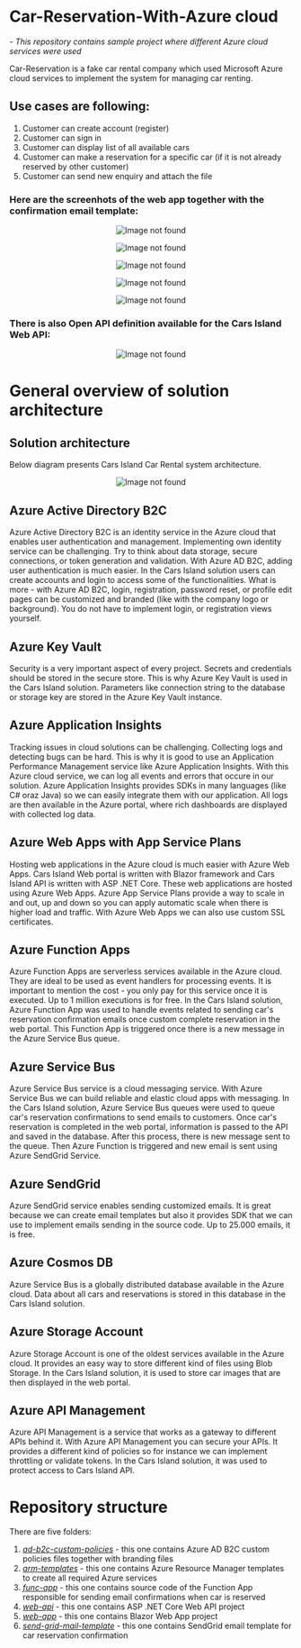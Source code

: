 # Car-Reservation-With-Azure cloud
 
*- This repository contains sample project where different Azure cloud services were used*


Car-Reservation is a fake car rental company which used Microsoft Azure cloud services to implement the system for managing car renting.


## Use cases are following:

1. Customer can create account (register)
2. Customer can sign in
3. Customer can display list of all available cars
4. Customer can make a reservation for a specific car (if it is not already reserved by other customer)
5. Customer can send new enquiry and attach the file

### Here are the screenhots of the web app together with the confirmation email template:

<p align="center">
<img src="Images/CRWA-1.png?raw=true" alt="Image not found"/>
</p>

<p align="center">
<img src="Images/CRWA-2.png?raw=true" alt="Image not found"/>
</p>

<p align="center">
<img src="Images/CRWA-3.png?raw=true" alt="Image not found"/>
</p>

<p align="center">
<img src="Images/CRWA-4.png?raw=true" alt="Image not found"/>
</p>

<p align="center">
<img src="Images/CRWA-5.png?raw=true" alt="Image not found"/>
</p>


### There is also Open API definition available for the Cars Island Web API:


<p align="center">
<img src="Images/CRWA-7.png?raw=true" alt="Image not found"/>
</p>


# General overview of solution architecture

## Solution architecture

Below diagram presents Cars Island Car Rental system architecture. 

<p align="center">
<img src="Images/CRWA-6.jpg?raw=true" alt="Image not found"/>
</p>

## Azure Active Directory B2C

Azure Active Directory B2C is an identity service in the Azure cloud that enables user authentication and management. Implementing own identity service can be challenging. Try to think about data storage, secure connections, or token generation and validation. With Azure AD B2C, adding user authentication is much easier. In the Cars Island solution users can create accounts and login to access some of the functionalities. What is more - with Azure AD B2C, login, registration, password reset, or profile edit pages can be customized and branded (like with the company logo or background). You do not have to implement login, or registration views yourself.


## Azure Key Vault

Security is a very important aspect of every project. Secrets and credentials should be stored in the secure store. This is why Azure Key Vault is used in the Cars Island solution. Parameters like connection string to the database or storage key are stored in the Azure Key Vault instance.


## Azure Application Insights

Tracking issues in cloud solutions can be challenging. Collecting logs and detecting bugs can be hard. This is why it is good to use an Application Performance Management service like Azure Application Insights. With this Azure cloud service, we can log all events and errors that occure in our solution. Azure Application Insights provides SDKs in many languages (like C# oraz Java) so we can easily integrate them with our application. All logs are then available in the Azure portal, where rich dashboards are displayed with collected log data.


## Azure Web Apps with App Service Plans

Hosting web applications in the Azure cloud is much easier with Azure Web Apps. Cars Island Web portal is written with Blazor framework and Cars Island API is written with ASP .NET Core. These web applications are hosted using Azure Web Apps. Azure App Service Plans provide a way to scale in and out, up and down so you can apply automatic scale when there is higher load and traffic. With Azure Web Apps we can also use custom SSL certificates.


## Azure Function Apps

Azure Function Apps are serverless services available in the Azure cloud. They are ideal to be used as event handlers for processing events. It is important to mention the cost - you only pay for this service once it is executed. Up to 1 million executions is for free. In the Cars Island solution, Azure Function App was used to handle events related to sending car's reservation confirmation emails once custom complete reservation in the web portal. This Function App is triggered once there is a new message in the Azure Service Bus queue.


## Azure Service Bus

Azure Service Bus service is a cloud messaging service. With Azure Service Bus we can build reliable and elastic cloud apps with messaging. In the Cars Island solution, Azure Service Bus queues were used to queue car's reservation confirmations to send emails to customers. Once car's reservation is completed in the web portal, information is passed to the API and saved in the database. After this process, there is new message sent to the queue. Then Azure Function is triggered and new email is sent using Azure SendGrid Service.


## Azure SendGrid

Azure SendGrid service enables sending customized emails. It is great because we can create email templates but also it provides SDK that we can use to implement emails sending in the source code. Up to 25.000 emails, it is free.


## Azure Cosmos DB

Azure Service Bus is a globally distributed database available in the Azure cloud. Data about all cars and reservations is stored in this database in the Cars Island solution.


## Azure Storage Account

Azure Storage Account is one of the oldest services available in the Azure cloud. It provides an easy way to store different kind of files using Blob Storage. In the Cars Island solution, it is used to store car images that are then displayed in the web portal.


## Azure API Management

Azure API Management is a service that works as a gateway to different APIs behind it. With Azure API Management you can secure your APIs. It provides a different kind of policies so for instance we can implement throttling or validate tokens. In the Cars Island solution, it was used to protect access to Cars Island API.



# Repository structure

There are five folders:

1. *[ad-b2c-custom-policies](https://github.com/Daniel-Krzyczkowski/Cars-Island-On-Azure/tree/master/src/ad-b2c-custom-policies)* - this one contains Azure AD B2C custom policies files together with branding files
2. *[arm-templates](https://github.com/Daniel-Krzyczkowski/Cars-Island-On-Azure/tree/master/src/arm-templates)* - this one contains Azure Resource Manager templates to create all required Azure services
3. *[func-app](https://github.com/Daniel-Krzyczkowski/Cars-Island-On-Azure/tree/master/src/func-app)* - this one contains source code of the Function App responsible for sending email confirmations when car is reserved
4. *[web-api](https://github.com/Daniel-Krzyczkowski/Cars-Island-On-Azure/tree/master/src/web-api)* - this one contains ASP .NET Core Web API project
5. *[web-app](https://github.com/Daniel-Krzyczkowski/Cars-Island-On-Azure/tree/master/src/web-app)* - this one contains Blazor Web App project
6. *[send-grid-mail-template](https://github.com/Daniel-Krzyczkowski/Cars-Island-On-Azure/tree/master/src/send-grid-mail-template)* - this one contains SendGrid email template for car reservation confirmation

